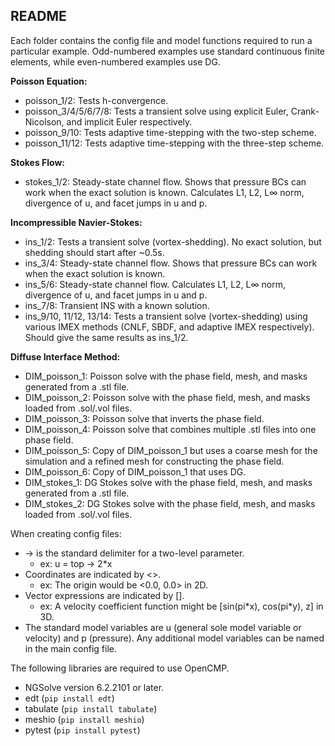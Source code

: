## README

Each folder contains the config file and model functions required to run a particular example. Odd-numbered examples use standard continuous finite elements, while even-numbered examples use DG.



**Poisson Equation:**

* poisson_1/2: Tests h-convergence.
* poisson_3/4/5/6/7/8: Tests a transient solve using explicit Euler, Crank-Nicolson, and implicit Euler respectively.
* poisson_9/10: Tests adaptive time-stepping with the two-step scheme.
* poisson_11/12: Tests adaptive time-stepping with the three-step scheme.

**Stokes Flow:**

* stokes_1/2: Steady-state channel flow. Shows that pressure BCs can work when the exact solution is known. Calculates L1, L2, L$\infty$ norm, divergence of u, and facet jumps in u and p.

**Incompressible Navier-Stokes:**

* ins_1/2: Tests a transient solve (vortex-shedding). No exact solution, but shedding should start after ~0.5s.
* ins_3/4: Steady-state channel flow. Shows that pressure BCs can work when the exact solution is known.
* ins_5/6: Steady-state channel flow. Calculates L1, L2, L$\infty$ norm, divergence of u, and facet jumps in u and p.
* ins_7/8: Transient INS with a known solution.
* ins_9/10, 11/12, 13/14: Tests a transient solve (vortex-shedding) using various IMEX methods (CNLF, SBDF, and adaptive IMEX respectively). Should give the same results as ins_1/2.

**Diffuse Interface Method:** 

* DIM_poisson_1: Poisson solve with the phase field, mesh, and masks generated from a .stl file.
* DIM_poisson_2: Poisson solve with the phase field, mesh, and masks loaded from .sol/.vol files.
* DIM_poisson_3: Poisson solve that inverts the phase field.
* DIM_poisson_4: Poisson solve that combines multiple .stl files into one phase field.
* DIM_poisson_5: Copy of DIM_poisson_1 but uses a coarse mesh for the simulation and a refined mesh for constructing the phase field.
* DIM_poisson_6: Copy of DIM_poisson_1 that uses DG.
* DIM_stokes_1: DG Stokes solve with the phase field, mesh, and masks generated from a .stl file.
* DIM_stokes_2: DG Stokes solve with the phase field, mesh, and masks loaded from .sol/.vol files.



When creating config files:

* -> is the standard delimiter for a two-level parameter.
  * ex: u = top -> 2*x
* Coordinates are indicated by <>.
  * ex: The origin would be <0.0, 0.0> in 2D.
* Vector expressions are indicated by [].
  * ex: A velocity coefficient function might be [sin(pi\*x), cos(pi\*y), z] in 3D.
* The standard model variables are u (general sole model variable or velocity) and p (pressure). Any additional model variables can be named in the main config file.



The following libraries are required to use OpenCMP. 

* NGSolve version 6.2.2101 or later.
* edt (`pip install edt`)
* tabulate (`pip install tabulate`)
* meshio (`pip install meshio`)
* pytest (`pip install pytest`)

